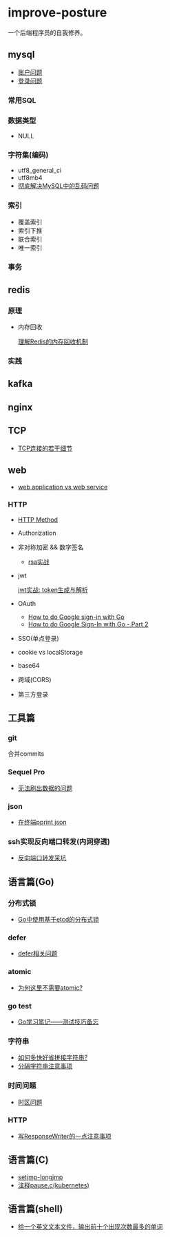 # improve-posture

一个后端程序员的自我修养。

## mysql

- [账户问题](./mysql/user/README.md)
- [登录问题](./mysql/login/README.md)

### 常用SQL

### 数据类型

- NULL

### 字符集(编码)

- utf8_general_ci
- utf8mb4
- [彻底解决MySQL中的乱码问题](https://mp.weixin.qq.com/s/58Y11c8cLN1uDfHn_6lyAg)



### 索引

- 覆盖索引
- 索引下推
- 联合索引
- 唯一索引

### 事务

## redis

### 原理

- 内存回收

    [理解Redis的内存回收机制
](https://juejin.im/post/5d107ad851882576df7fba9e?utm_source=weibo&utm_campaign=user)

### 实践

## kafka

## nginx



## TCP

- [TCP连接的若干细节](./tcp/README.md)


## web

- [web application vs web service](./web/app-service.md)

### HTTP

- [HTTP Method](./web/http.md)

- Authorization

- 非对称加密 && 数字签名
    - [rsa实战](./go/crypto/rsa.go)

- jwt

    [jwt实战: token生成与解析](./jwt/README.md)
- OAuth
    - [How to do Google sign-in with Go](https://skarlso.github.io/2016/06/12/google-signin-with-go/)
    - [How to do Google Sign-In with Go - Part 2](https://skarlso.github.io/2016/11/02/google-signin-with-go-part2/)
- SSO(单点登录)
- cookie vs localStorage
- base64
- 跨域(CORS)
- 第三方登录

## 工具篇

### git

合并commits

### Sequel Pro

- [无法刷出数据的问题](./tools/sequelpro.md)

### json

- [在终端pprint json](./tools/json/print.md)

### ssh实现反向端口转发(内网穿透)

- [反向端口转发采坑](./tools/ssh.md)

## 语言篇(Go)

### 分布式锁
- [Go中使用基于etcd的分布式锁](./go/distributed/locks.go)

### defer
- [defer相关问题](./go/defer/README.md)

### atomic

- [为何这里不需要atomic?](./go/atomic/READEME.md)

### go test

- [Go学习笔记——测试技巧备忘](./go/testing/README.md)

### 字符串

- [如何多快好省拼接字符串?](./go/strings/README.md)
- [分隔字符串注意事项](./go/strings/split.md)
### 时间问题

- [时区问题](./go/time/README.md)

### HTTP

- [写ResponseWriter的一点注意事项](./go/http/README.md)


## 语言篇(C)

- [setjmp-longjmp](./c/setjmp-longjmp.md)
- [注释pause.c(kubernetes)](./c/pause.c)


## 语言篇(shell)

- [给一个英文文本文件，输出前十个出现次数最多的单词](./shell/top10.md)